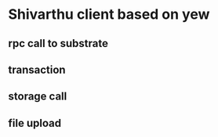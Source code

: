 # Shivarthu client based on yew

## rpc call to substrate
## transaction
## storage call
## file upload